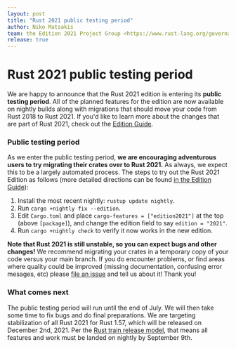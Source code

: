 ```yaml
---
layout: post
title: "Rust 2021 public testing period"
author: Niko Matsakis
team: the Edition 2021 Project Group <https://www.rust-lang.org/governance/teams/core#project-edition-2021>
release: true
---
```


# Rust 2021 public testing period

We are happy to announce that the Rust 2021 edition is entering its **public testing period**. All of the planned features for the edition are now available on nightly builds along with migrations that should move your code from Rust 2018 to Rust 2021. If you'd like to learn more about the changes that are part of Rust 2021, check out the [Edition Guide](https://doc.rust-lang.org/nightly/edition-guide/rust-2021/index.html).

### Public testing period

As we enter the public testing period, **we are encouraging adventurous users to try migrating their crates over to Rust 2021.** As always, we expect this to be a largely automated process. The steps to try out the Rust 2021 Edition as follows (more detailed directions can be found [in the Edition Guide](https://doc.rust-lang.org/nightly/edition-guide/editions/transitioning-an-existing-project-to-a-new-edition.html)):

1. Install the most recent nightly: `rustup update nightly`.
2. Run `cargo +nightly fix --edition`.
3. Edit `Cargo.toml` and place `cargo-features = ["edition2021"]` at the top (above `[package]`), and change the edition field to say `edition = "2021"`.
4. Run `cargo +nightly check` to verify it now works in the new edition.

**Note that Rust 2021 is still unstable, so you can expect bugs and other changes!** We recommend migrating your crates in a temporary copy of your code versus your main branch. If you do encounter problems, or find areas where quality could be improved (missing documentation, confusing error mesages, etc) please [file an issue](https://github.com/rust-lang/rust/issues/new/choose) and tell us about it! Thank you!

### What comes next

The public testing period will run until the end of July. We will then take some time to fix bugs and do final preparations. We are targeting stabilization of all Rust 2021 for Rust 1.57, which will be released on December 2nd, 2021. Per the [Rust train release model](https://doc.rust-lang.org/book/appendix-07-nightly-rust.html), that means all features and work must be landed on nightly by September 9th.
